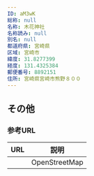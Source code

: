 ```yaml
---
ID: aM3wK
総称: null
名称: 木花神社
名称読み: null
別名: null
都道府県: 宮崎県
区域: 宮崎市
緯度: 31.8277399
経度: 131.4325384
郵便番号: 8892151
住所: 宮崎県宮崎市熊野８００
---
```


## その他

### 参考URL

| URL | 説明          |
| --- | ------------- |
|     | OpenStreetMap |
